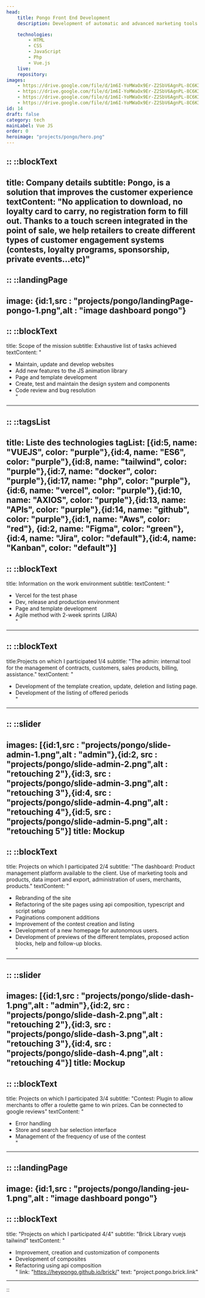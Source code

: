 ```yaml
---
head:
    title: Pongo Front End Development
    description: Development of automatic and advanced marketing tools.

    technologies: 
        - HTML
        - CSS
        - JavaScript
        - Php
        - Vue.js
    live: 
    repository: 
images:
    - https://drive.google.com/file/d/1m6I-YoMWaOx9Er-Z2SbV6AgnPL-8C6KI/view?usp=sharing
    - https://drive.google.com/file/d/1m6I-YoMWaOx9Er-Z2SbV6AgnPL-8C6KI/view?usp=sharing
    - https://drive.google.com/file/d/1m6I-YoMWaOx9Er-Z2SbV6AgnPL-8C6KI/view?usp=sharing
    - https://drive.google.com/file/d/1m6I-YoMWaOx9Er-Z2SbV6AgnPL-8C6KI/view?usp=sharing
id: 14
draft: false
category: tech
mainLabel: Vue JS
order: 0
heroimage: "projects/pongo/hero.png"
---
```

::
::blockText
---
title: Company details
subtitle: Pongo, is a solution that improves the customer experience 
textContent: "No application to download, no loyalty card to carry, no registration form to fill out. Thanks to a touch screen integrated in the point of sale, we help retailers to create different types of customer engagement systems (contests, loyalty programs, sponsorship, private events...etc)"
---
::
::landingPage
---
image: {id:1,src : "projects/pongo/landingPage-pongo-1.png",alt : "image dashboard pongo"}
---
::
::blockText
---
title: Scope of the mission
subtitle: Exhaustive list of tasks achieved
textContent: "
- Maintain, update and develop websites <br/>
- Add new features to the JS animation library<br/>
- Page and template development<br/>
- Create, test and maintain the design system and components<br/>
- Code review and bug resolution<br/>
"
---
::
::tagsList
---
title: Liste des technologies
tagList: [{id:5, name: "VUEJS", color: "purple"},{id:4, name: "ES6", color: "purple"},{id:8, name: "tailwind", color: "purple"},{id:7, name: "docker", color: "purple"},{id:17, name: "php", color: "purple"},{id:6, name: "vercel", color: "purple"},{id:10, name: "AXIOS", color: "purple"},{id:13, name: "APIs", color: "purple"},{id:14, name: "github", color: "purple"},{id:1, name: "Aws", color: "red"}, {id:2, name: "Figma", color: "green"},{id:4, name: "Jira", color: "default"},{id:4, name: "Kanban", color: "default"}]
---
::
::blockText
---
title: Information on the work environment
subtitle: 
textContent: "
- Vercel for the test phase<br/>
- Dev, release and production environment<br/>
- Page and template development<br/>
- Agile method with 2-week sprints (JIRA)<br/>
"
---
::
::blockText
---
title:Projects on which I participated 1/4
subtitle: "The admin: internal tool for the management of contracts, customers, sales products, billing, assistance."
textContent: "
- Development of the template creation, update, deletion and listing page. <br/>
- Development of the listing of offered periods<br/>
"
---
::
::slider
---
images: [{id:1,src : "projects/pongo/slide-admin-1.png",alt : "admin"},{id:2, src : "projects/pongo/slide-admin-2.png",alt : "retouching 2"},{id:3, src : "projects/pongo/slide-admin-3.png",alt : "retouching 3"},{id:4, src : "projects/pongo/slide-admin-4.png",alt : "retouching 4"},{id:5, src : "projects/pongo/slide-admin-5.png",alt : "retouching 5"}]
title: Mockup
---
::
::blockText
---
title: Projects on which I participated 2/4
subtitle: "The dashboard: Product management platform available to the client. Use of marketing tools and products, data import and export, administration of users, merchants, products."
textContent: "
- Rebranding of the site<br/>
- Refactoring of the site pages using api composition, typescript and script setup<br/>
- Paginations component additions<br/>
- Improvement of the contest creation and listing<br/>
- Development of a new homepage for autonomous users.<br/>
- Development of previews of the different templates, proposed action blocks, help and follow-up blocks.<br/>
"
---
::
::slider
---
images: [{id:1,src : "projects/pongo/slide-dash-1.png",alt : "admin"},{id:2, src : "projects/pongo/slide-dash-2.png",alt : "retouching 2"},{id:3, src : "projects/pongo/slide-dash-3.png",alt : "retouching 3"},{id:4, src : "projects/pongo/slide-dash-4.png",alt : "retouching 4"}]
title: Mockup
---
::
::blockText
---
title: Projects on which I participated 3/4
subtitle: "Contest: Plugin to allow merchants to offer a roulette game to win prizes. Can be connected to google reviews"
textContent: "
- Error handling<br/>
- Store and search bar selection interface<br/>
- Management of the frequency of use of the contest<br/>
"
---
::
::landingPage
---
image: {id:1,src : "projects/pongo/landing-jeu-1.png",alt : "image dashboard pongo"}
---
::
::blockText
---
title: "Projects on which I participated 4/4"
subtitle: "Brick Library vuejs tailwind"
textContent: "
- Improvement, creation and customization of components<br/>
- Development of composites<br/>
- Refactoring using api composition<br/>
"
link: "https://heypongo.github.io/brick/"
text: "project.pongo.brick.link"
---
::




